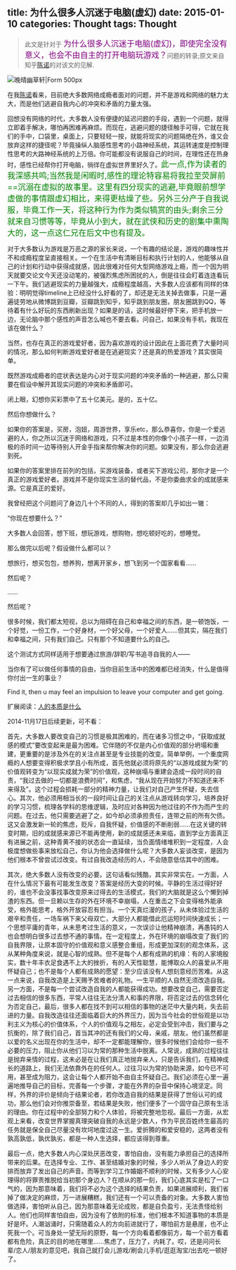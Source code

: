 title: 为什么很多人沉迷于电脑(虚幻)
date: 2015-01-10
categories: Thought
tags: Thought
---

>此文是针对于 <font color="purple" size="+1">为什么很多人沉迷于电脑(虚幻)，即使完全没有意义，也会不由自主的打开电脑玩游戏？</font>问题的转录;原文来自知乎[陈诺](http://www.zhihu.com/question/26625463/answer/33462354)的对该文的见解.

<!--more-->

![晚晴幽草轩|Form 500px](http://7xoosr.com1.z0.glb.clouddn.com/stock-photo-sky.jpg)

在我[陈诺](http://www.zhihu.com/people/houner)看来，目前绝大多数网络成瘾者面对的问题，并不是游戏和网络的魅力太大，而是他们逃避自我内心的冲突和矛盾的力量太强。

回想没有网络的时代，大多数人没有便捷的延迟问题的手段，遇到一个问题，就得立即着手解决，哪怕再困难再麻烦。而现在，逃避问题的捷径触手可得，它就在我们的手中，口袋里，桌面上，只要轻轻一按，就能将现实的问题隔绝在外，谁又会放弃这样的捷径呢？毕竟操纵人脑感性思考的小路神经系统，其运转速度是控制理性思考的大路神经系统的上万倍。你可能都没有说服自己的时间，在理性还在热身时，感性已经帮你打开电脑，徜徉在虚拟世界里好久了。<font color="green" size="+1">此一点,作为读者的我深感共鸣;当然我是闲暇时,感性的理论特容易将我拉至荧屏前==沉溺在虚拟的故事里。这里有四分现实的逃避,毕竟眼前想学虚做的事情跟虚幻相比，来得更枯燥了些。另外三分产于自我说服，毕竟工作一天，将这种行为作为类似犒赏的由头;剩余三分就来自习惯等等，毕竟从小到大，就在武侠和历史的剧集中熏陶大的，这一点这仁兄在后文中也有提及。</font>

对于大多数认为游戏是万恶之源的家长来说，一个有趣的结论是，游戏的趣味性并不和成瘾程度呈直接相关。一个在生活中有清晰目标和执行计划的人，他能够从自己的计划和行动中获得成就感，因此很难对任何大型网络游戏上瘾，而一个因为明天就要交论文今天还没动笔的，被强烈焦虑所困扰的人，倒是往往会盯着连连看玩一下午。我们逃避现实的力量越强大，成瘾程度越高，大多数人应该都有同样的体验：明明觉得timeline上已经没什么好看的了，却还是无法关掉去做事，只是一遍遍徒劳地从微博跳到豆瓣，豆瓣跳到知乎，知乎跳到朋友圈，朋友圈跳到QQ，等待着有什么好玩的东西刷新出现？如果是的话，这时候最好停下来，把手机放一边，无论脑中那个感性的声音怎么喊也不要去看。问自己，如果没有手机，我现在该在做什么？

当然，也存在真正的游戏爱好者，因为喜欢游戏的设计因此在上面花费了大量时间的情况，那么如何判断游戏爱好者是在逃避现实？还是真的热爱游戏？其实很简单。

既然游戏成瘾者的症状表达是内心对于现实问题的冲突矛盾的一种逃避，那么只需要在假设中解开其现实问题的冲突和矛盾即可。

闭上眼，幻想你买彩票中了五十亿美元。是的，五十亿。

然后你想做什么？

如果你的答案是，买房，泡妞，周游世界，享乐etc，那么恭喜你，你是一个爱逃避的人，你之所以沉迷于网络和游戏，只不过是本性的你像个小孩子一样，一边消极的杀时间一边等待别人开金手指来帮你解决你的问题。如果没有，那么你会逃避到死。

如果你的答案里排在前列的包括，买游戏装备，或者买下游戏公司，那你才是一个真正的游戏爱好者。游戏并不是你现实生活的替代品，不是你委曲求全的成就感来源。它是真正的爱好。

我曾经把这个问题问了身边几十个不同的人，得到的答案却几乎如出一辙：

“你现在想要什么？”

大多数人会回答，想下班，想玩游戏，想购物，想吃顿好吃的，想睡觉。

那么做完以后呢？假设做什么都可以？

想旅行，想买包包，想养狗，想离开家乡，想飞到另一个国家看看……

然后呢？

……

然后呢？

很多时候，我们都太短视，总以为阻碍在自己和幸福之间的东西，是一顿饱饭，一个好觉，一份工作，一个好身材，一个好父母，一个好爱人……但其实，隔在我们和幸福之间，只有我们自己。只有那个不知道要什么的自己。

这个测试方式同样适用于想要通过旅游/辞职/写书追寻自我的人——

当你有了可以做任何事情的自由，当你目前生活中的困难都已经消失，什么是值得你付出一生的事业？

Find it, then u may feel an impulsion to leave your computer and get going.

扩展阅读：[人的本质是什么](http://www.zhihu.com/question/26575570/answer/33474951)

2014-11月17日后续更新，可不看：

首先，大多数人要改变自己的习惯是极其困难的，而在诸多习惯之中，“获取成就感的模式”要改变起来是最为困难。它伴随的不仅是内心价值观的部分坍塌和重建，更重要的是涉及外在的关注点甚至是专业技能的改变。简单举例，一个重度网瘾的人想要变得积极求学且小有所成，首先他就必须将原先的“以游戏成就为荣”的价值观转变为“以现实成就为荣”的价值观，这种崩塌与重建会造成一段时间的自责，“我过去做的一切都是浪费时间”，和焦虑，“我从现在开始努力不知道还来不来得及”。这个过程会损耗一部分的精神力量，让我们对自己产生怀疑，失去信心。其次，他必须用相当长的一段时间让自己的关注点从游戏转向学习，培养良好的学习习惯，梳理各学科的思维逻辑，及时应对各种因为他过往的不作为而产生的问题。在过去，他只需要逃避了之，如今却必须承担责任，连带之前的所有欠债。这又会激发新一轮的焦虑，贬斥，自我怀疑，价值感的不断削弱……在这关键的转变时期，旧的成就感来源已不能再使用，新的成就感还未来临，直到学业方面真正有进展之前，这种青黄不接的状态会一直延续，当负面情绪堆积到一定程度，人会极度想做些事来放松自己，你认为他会选择做什么呢？大多数人妄谈改变，是因为他们根本不曾尝试过改变。有过自我改造经历的人，不会随意低估其中的困难。

其次，绝大多数人没有改变的必要。这句话看似残酷，其实非常实在。一方面，人在什么情况下最有可能发生改变？答案是经历大变的时候。平静的生活过得好好的，谁也不会没事找事改变原来过得去的生活模式，我们的大脑就是这么个懒到掉渣的东西。但一旦赖以生存的外在环境不幸崩塌，人在重击之下会变得格外能承受，格外能思考，格外开放容忍有担当。一个天真烂漫的孩子，从未体验过生活的艰辛和责任，一场车祸下来父母双亡，大部分人都能借此厄运短时间快速成长；一个思想平庸的青年，从未思考过生活的意义，一次误诊让他精神崩溃，再愚钝的人也会想明白很多过去想不通的事情。在一定程度上，外在环境的崩塌改变了我们的自我界限，让原本固守的价值观和意义感整合重组，形成更加深刻的观念体系，这从某种角度来说，就是心智的成熟。但不是每个人都有成熟的机缘：有的人家境殷实，数十年丰衣足食遇不上大的挫折，有的人天性聪慧，能博取众人的喜爱从不用怀疑自己；也不是每个人都有成熟的愿望：至少应该没有人想刻意经历苦难。从这一点来说，自我改造是上天赐予苦难者的礼物。一生平顺的人自然无须改造自我。另一方面，不是每一个尝试改造自我的人都能获得成功。想要改变自己，需要否定过去相信的很多东西，平常人往往无法分清人和事的界限，将否定过去的信念转化为否定自己，最后，很多人都在找不到可以相信的事物的迷茫中大量内耗，失去前进的力量。自我改造往往还面临着巨大的外界压力，因为当今社会的世俗观是以功利主义为核心的价值体系，个人的价值观与之相左，必定会受到冲击，我们要与之抗衡的，除了我们自己，首当其冲的还有我们的父母，亲戚，朋友。他们虽然都是以爱的名义出现在你的生活中，却不一定都能理解你，很多时候他们会给你一些不必要的压力，阻止你从他们习以为常的那种生活中脱离。人常说，成熟的过程往往是抛弃亲情的过程，这未必是在让我们真正地抛弃亲人，只是告诉我们，在精神成长的道路上，我们无法依靠外在的任何人。过往习以为常的协助来源，如今已不可用，甚至成为阻力，这会让每个人都开始不由自主怀疑自己。我们必须在心里一遍遍地推导自己的目标，完善每一个步骤，才能在外界的杂音中保持心境坚定。同样，外界的评价是倾向于结果论者，若你改造自我的结果是获得了世俗认可的成功，那么他们会对你推崇备至，若结果是失败，他们便多了一个固守自己原有生活的理由。你在过程中的全部努力和个人体验，将被完整地忽视。最后一方面，从宏观上来看，改变世界掌握真理突破自我的永远是少数人，作为平民百姓终生最高的任务就是保全自己尽量没有坎坷地度过这一生。爱折腾的和爱安稳的，这两者没有孰高孰低，孰优孰劣，都是一种人生选择，都应该得到尊重。


最后一点，绝大多数人内心深处厌恶改变，害怕自由，没有能力承担自己的选择所带来的后果。在选择专业、工作、甚至结婚对象的时候，多少人听从了身边人的安排而放弃了发出自己的声音。而等到学习工作婚姻不顺利的时候，又有多少人心安理得的将罪责推脱给当初那个身边人？在顺从的那一刻，我们心底其实是松了一口气的，因为那意味着，我们将不必为这个选择的结果负责，如果进展顺利，我们省掉了做决定的麻烦，万一进展糟糕，我们还有一个可以责备的对象。大多数人害怕做选择，害怕听从自己，因为那意味着无论成败，都是自负盈亏，无法责怪给别人。他们也同样害怕自由，因为没有了依附的标准，他们根本不知道事物的本质是好是坏。人潮汹涌时，只需随着众人的方向前进就行了，哪怕前方是悬崖，也不止死我一个。可当身处一望无际的原野，每一个方向看着都像前方，每一个前方看着都有危险，真正的目的地在哪里……焦虑了，压力了，内耗了。哎，还是问问长辈/恋人/朋友的意见吧，我自己就打会儿游戏/刷会儿手机/逛逛淘宝/出去吃一顿好了。
